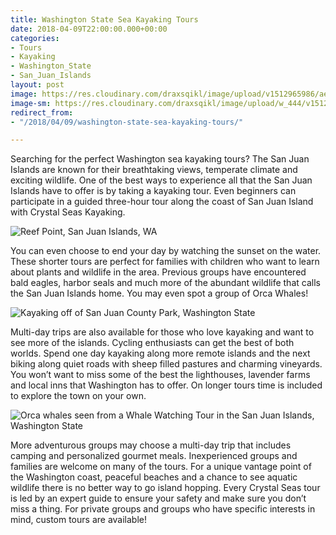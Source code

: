 ```yaml
---
title: Washington State Sea Kayaking Tours
date: 2018-04-09T22:00:00.000+00:00
categories:
- Tours
- Kayaking
- Washington_State
- San_Juan_Islands
layout: post
image: https://res.cloudinary.com/draxsqikl/image/upload/v1512965986/aerial-off-sanjuan-county-park-kayakers-paddlingcom-size_emlpii.jpg
image-sm: https://res.cloudinary.com/draxsqikl/image/upload/w_444/v1512965986/aerial-off-sanjuan-county-park-kayakers-paddlingcom-size_emlpii.jpg
redirect_from:
- "/2018/04/09/washington-state-sea-kayaking-tours/"

---
```

Searching for the perfect Washington sea kayaking tours? The San Juan Islands are known for their breathtaking views, temperate climate and exciting wildlife. One of the best ways to experience all that the San Juan Islands have to offer is by taking a kayaking tour. Even beginners can participate in a guided three-hour tour along the coast of San Juan Island with Crystal Seas Kayaking.

![Reef Point, San Juan Islands, WA](https://stqsfya1eeoulo.dreamhosters.com/2018-12-03_17-40-03.jpg "Reef Point, San Juan Islands, WA")

You can even choose to end your day by watching the sunset on the water. These shorter tours are perfect for families with children who want to learn about plants and wildlife in the area.  Previous groups have encountered bald eagles, harbor seals and much more of the abundant wildlife that calls the San Juan Islands home. You may even spot a group of Orca Whales!

![Kayaking off of San Juan County Park, Washington State](https://stqsfya1eeoulo.dreamhosters.com/2018-12-03_17-33-02.jpg "Kayaking off of San Juan County Park, Washington State")

Multi-day trips are also available for those who love kayaking and want to see more of the islands. Cycling enthusiasts can get the best of both worlds. Spend one day kayaking along more remote islands and the next biking along quiet roads with sheep filled pastures and charming vineyards.  You won’t want to miss some of the best the lighthouses, lavender farms and local inns that Washington has to offer. On longer tours time is included to explore the town on your own.

![Orca whales seen from a Whale Watching Tour in the San Juan Islands, Washington State](https://stqsfya1eeoulo.dreamhosters.com/2018-12-03_17-34-35.jpg "Orca whales seen from a Whale Watching Tour in the San Juan Islands, Washington State")

More adventurous groups may choose a multi-day trip that includes camping and personalized gourmet meals. Inexperienced groups and families are welcome on many of the tours. For a unique vantage point of the Washington coast, peaceful beaches and a chance to see aquatic wildlife there is no better way to go island hopping. Every Crystal Seas tour is led by an expert guide to ensure your safety and make sure you don’t miss a thing. For private groups and groups who have specific interests in mind, custom tours are available!